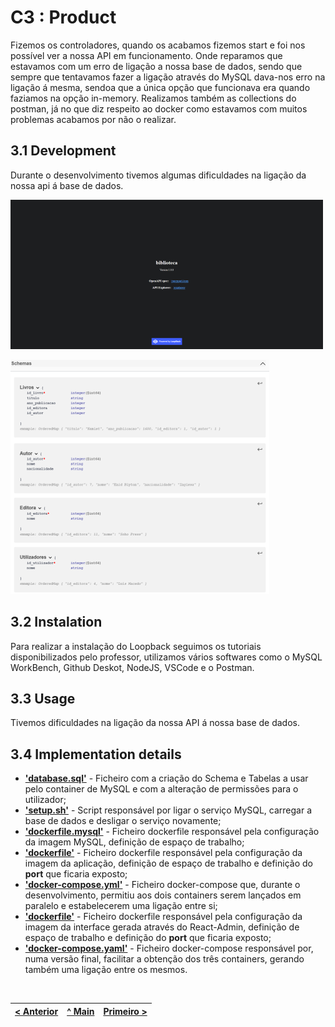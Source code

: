 # C3 : Product

Fizemos os controladores, quando os acabamos fizemos start e foi nos possível ver a nossa API em funcionamento. Onde reparamos que estavamos com um erro de ligação a nossa base de dados, sendo que sempre que tentavamos fazer a ligação através do MySQL dava-nos erro na ligação á mesma, sendoa que a única opção que funcionava era quando faziamos na opção in-memory. Realizamos também as collections do postman, já no que diz respeito ao docker como estavamos com muitos problemas acabamos por não o realizar.

## 3.1 Development

Durante o desenvolvimento tivemos algumas dificuldades na ligação da nossa api á base de dados.

![System architecture](images/localhost.png)

![System architecture](images/schemas.png)

## 3.2 Instalation

Para realizar a instalação do Loopback seguimos os tutoriais disponibilizados pelo professor, utilizamos vários softwares como o MySQL WorkBench, Github Deskot, NodeJS, VSCode e o Postman.


## 3.3 Usage

Tivemos dificuldades na ligação da nossa API á nossa base de dados.

## 3.4 Implementation details

* **['database.sql'](../src/api_biblioteca/db/biblioteca.sql)** - Ficheiro com a criação do Schema e Tabelas a usar pelo container de MySQL e com a alteração de permissões para o utilizador;
* **['setup.sh'](../src/api_biblioteca/db/setup.sh)** - Script responsável por ligar o serviço MySQL, carregar a base de dados e desligar o serviço novamente;
* **['dockerfile.mysql'](../src/api_biblioteca/dockerfile.mysql)** - Ficheiro dockerfile responsável pela configuração da imagem MySQL, definição de espaço de trabalho;
* **['dockerfile'](../src/api_biblioteca/dockerfile)** - Ficheiro dockerfile responsável pela configuração da imagem da aplicação, definição de espaço de trabalho e definição do **port** que ficaria exposto;
* **['docker-compose.yml'](../src/api_biblioteca/docker-compose.yml)** - Ficheiro docker-compose que, durante o desenvolvimento, permitiu aos dois containers serem lançados em paralelo e estabelecerem uma ligação entre si;
* **['dockerfile'](../src/api_biblioteca/Dockerfile)** - Ficheiro dockerfile responsável pela configuração da imagem da interface gerada através do React-Admin, definição de espaço de trabalho e definição do **port** que ficaria exposto;
* **['docker-compose.yaml'](../docker-compose.yaml)** - Ficheiro docker-compose responsável por, numa versão final, facilitar a obtenção dos três containers, gerando também uma ligação entre os mesmos.

<br>

[< Anterior](c2.md) | [^ Main](../../../) | [Primeiro >](c1.md)
:--- | :---: | ---: 